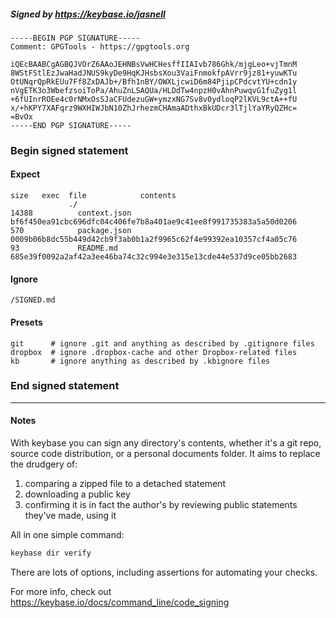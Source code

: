 ##### Signed by https://keybase.io/jasnell
```
-----BEGIN PGP SIGNATURE-----
Comment: GPGTools - https://gpgtools.org

iQEcBAABCgAGBQJVOrZ6AAoJEHNBsVwHCHesffIIAIvb786Ghk/mjgLeo+vjTmnM
8WStFStlEzJwaHadJNUS9kyDe9HqKJHsbsXou3VaiFnmokfpAVrr9jz81+yuwKTu
OtUNqrQpRkEUu7Ff8ZxDAJb+/Bfh1nBY/OWXLjcwiD6m84PjipCPdcvtYU+cdn1y
nVgETK3o3WbefzsoiToPa/AhuZnLSAQUa/HLDdTw4npzH0vAhnPuwqvG1fuZyg1l
+6fUInrROEe4c0rNMxOsSJaCFUdezuGW+ymzxNG7Sv8v0ydloqP2lKVL9ctA++fU
x/+hKPY7XAFqrz9WXHIWJbN10ZhJrhezmCHAmaADthxBkUDcr3lTjlYaYRyQZHc=
=BvOx
-----END PGP SIGNATURE-----

```

<!-- END SIGNATURES -->

### Begin signed statement 

#### Expect

```
size   exec  file            contents                                                        
             ./                                                                              
14388          context.json  bf6f450ea91cbc696dfc04c406fe7b8a401ae9c41ee8f991735383a5a50d0206
570            package.json  0009b06b8dc55b449d42cb9f3ab0b1a2f9965c62f4e99392ea10357cf4a05c76
93             README.md     685e39f0092a2af42a3ee46ba74c32c994e3e315e13cde44e537d9ce05bb2683
```

#### Ignore

```
/SIGNED.md
```

#### Presets

```
git      # ignore .git and anything as described by .gitignore files
dropbox  # ignore .dropbox-cache and other Dropbox-related files    
kb       # ignore anything as described by .kbignore files          
```

<!-- summarize version = 0.0.9 -->

### End signed statement

<hr>

#### Notes

With keybase you can sign any directory's contents, whether it's a git repo,
source code distribution, or a personal documents folder. It aims to replace the drudgery of:

  1. comparing a zipped file to a detached statement
  2. downloading a public key
  3. confirming it is in fact the author's by reviewing public statements they've made, using it

All in one simple command:

```bash
keybase dir verify
```

There are lots of options, including assertions for automating your checks.

For more info, check out https://keybase.io/docs/command_line/code_signing